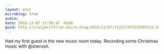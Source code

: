 ```yaml
---
layout: post
microblog: true
audio: 
date: 2010-12-07 13:50:47 -0500
guid: http://craigmcclellan.micro.blog/2010/12/07/t12217475525509122.html
---
```

Had my first guest in the new music room today.  Recording some Christmas music with @stwrush.
